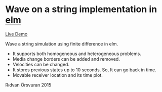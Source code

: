 # Wave on a string implementation in [elm][elm-lang]

[Live Demo][demo]

Wave a string simulation using finite difference in elm.

* It supports both homogeneous and heterogeneous problems.
* Media change borders can be added and removed.
* Velocities can be changed.
* It stores previous states up to 10 seconds. So, It can go back in
  time.
* Movable receiver location and its time plot.

Rıdvan Örsvuran 2015

[elm-lang]: http://elm-lang.org "Elm - functional web programming"

[demo]: http://rdno.github.io/elm-waveonastring/

